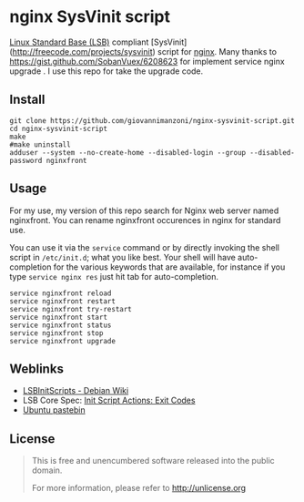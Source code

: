 # nginx SysVinit script
[Linux Standard Base (LSB)](http://www.linuxfoundation.org/collaborate/workgroups/lsb) compliant [SysVinit]
(http://freecode.com/projects/sysvinit) script for [nginx](http://nginx.org/).
Many thanks to https://gist.github.com/SobanVuex/6208623 for implement service nginx upgrade . I use this repo for take the upgrade code.



## Install
```shell
git clone https://github.com/giovannimanzoni/nginx-sysvinit-script.git
cd nginx-sysvinit-script
make
#make uninstall
adduser --system --no-create-home --disabled-login --group --disabled-password nginxfront
```

## Usage
For my use, my version of this repo search for Nginx web server named nginxfront. You can rename nginxfront occurences in nginx for standard use.

You can use it via the `service` command or by directly invoking the shell script in `/etc/init.d`; what you like best.
Your shell will have auto-completion for the various keywords that are available, for instance if you type `service
nginx res` just hit tab for auto-completion.

```shell
service nginxfront reload
service nginxfront restart
service nginxfront try-restart
service nginxfront start
service nginxfront status
service nginxfront stop
service nginxfront upgrade
```

## Weblinks
* [LSBInitScripts - Debian Wiki](https://wiki.debian.org/LSBInitScripts)
* LSB Core Spec: [Init Script Actions: Exit Codes](http://refspecs.linuxfoundation.org/LSB_3.1.0/LSB-Core-generic/LSB-Core-generic/iniscrptact.html)
* [Ubuntu pastebin](http://paste.ubuntu.com/6918156/)

## License
> This is free and unencumbered software released into the public domain.
>
> For more information, please refer to <http://unlicense.org>
